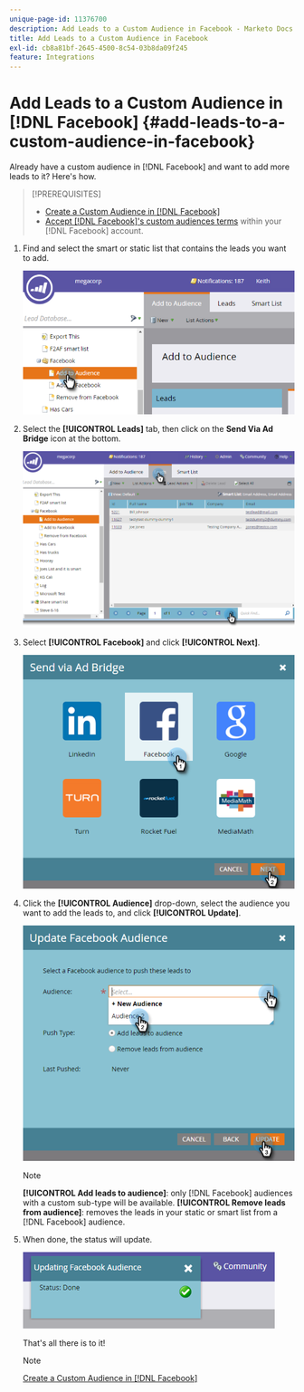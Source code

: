 ```yaml
---
unique-page-id: 11376700
description: Add Leads to a Custom Audience in Facebook - Marketo Docs - Product Documentation
title: Add Leads to a Custom Audience in Facebook
exl-id: cb8a81bf-2645-4500-8c54-03b8da09f245
feature: Integrations
---
```

# Add Leads to a Custom Audience in [!DNL Facebook] {#add-leads-to-a-custom-audience-in-facebook}

Already have a custom audience in [!DNL Facebook] and want to add more leads to it? Here's how.

>[!PREREQUISITES]
>
>* [Create a Custom Audience in [!DNL Facebook]](/help/marketo/product-docs/demand-generation/facebook/create-a-custom-audience-in-facebook.md)
>* [Accept [!DNL Facebook]'s custom audiences terms](https://www.facebook.com/ads/manage/customaudiences/tos.php) within your [!DNL Facebook] account.
>

1. Find and select the smart or static list that contains the leads you want to add.

   ![](assets/one.png)

1. Select the **[!UICONTROL Leads]** tab, then click on the **Send Via Ad Bridge** icon at the bottom.

   ![](assets/two-1.png)

1. Select **[!UICONTROL Facebook]** and click **[!UICONTROL Next]**.

   ![](assets/three.png)

1. Click the **[!UICONTROL Audience]** drop-down, select the audience you want to add the leads to, and click **[!UICONTROL Update]**.

   ![](assets/4.png)

   >[!NOTE]
   >
   >**[!UICONTROL Add leads to audience]**: only [!DNL Facebook] audiences with a custom sub-type will be available.
   >**[!UICONTROL Remove leads from audience]**: removes the leads in your static or smart list from a [!DNL Facebook] audience.

1. When done, the status will update.

   ![](assets/five-1.png)

   That's all there is to it!

   >[!NOTE]
   >
   >[Create a Custom Audience in [!DNL Facebook]](/help/marketo/product-docs/demand-generation/facebook/create-a-custom-audience-in-facebook.md)
